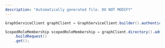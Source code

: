 ```yaml
---
description: "Automatically generated file. DO NOT MODIFY"
---
```

<!-- markdownlint-disable MD041 -->

```java
GraphServiceClient graphClient = GraphServiceClient.builder().authenticationProvider( authProvider ).buildClient();

ScopedRoleMembership scopedRoleMembership = graphClient.directory().administrativeUnits("{id}").scopedRoleMembers("{id}")
    .buildRequest()
    .get();
```

